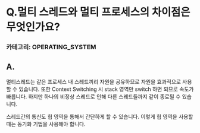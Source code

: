 # Q.멀티 스레드와 멀티 프로세스의 차이점은 무엇인가요?
### 카테고리: OPERATING_SYSTEM
## A.
멀티스레드는 같은 프로세스 내 스레드끼리 자원을 공유하므로 자원을 효과적으로 사용할 수 있습니다. 또한 Context Switching 시 stack 영역만 switch 하면 되므로 속도가 빠릅니다. 하지만 하나의 비정상 스레드로 인해 다른 스레드들까지 같이 종료될 수 있습니다. 

스레드간의 통신도 힙 영역을 통해서 간단하게 할 수 있습니다. 이렇게 힙 영역을 사용할 때는 동기화 기법을 사용해야 합니다.